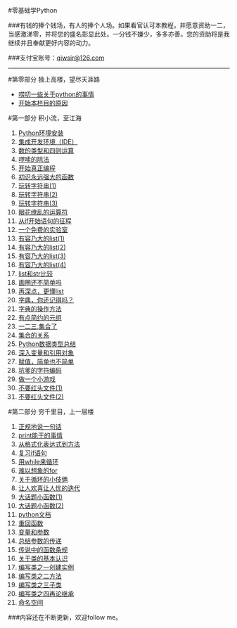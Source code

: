 #零基础学Python

###有钱的捧个钱场，有人的捧个人场。如果看官认可本教程，并愿意资助一二，当感激涕零，并将您的盛名彰显此处。一分钱不嫌少，多多亦善。您的资助将是我继续并且奉献更好内容的动力。

###支付宝账号：qiwsir@126.com

<hr>

#第零部分 独上高楼，望尽天涯路

- [唠叨一些关于python的事情](./001.md)
- [开始本栏目的原因](./README.md)

#第一部分 积小流，至江海

1. [Python环境安装](./101.md)
2. [集成开发环境（IDE）](./102.md)
3. [数的类型和四则运算](./103.md)
4. [啰嗦的除法](./104.md)
5. [开始真正编程](./105.md)
6. [初识永远强大的函数](./106.md)
7. [玩转字符串(1)](./107.md)
8. [玩转字符串(2)](./108.md)
9. [玩转字符串(3)](./109.md)
10. [眼花缭乱的运算符](./110.md)
11. [从if开始语句的征程](./111.md)
12. [一个免费的实验室](./112.md)
13. [有容乃大的list(1)](./113.md)
14. [有容乃大的list(2)](./114.md)
15. [有容乃大的list(3)](./115.md)
16. [有容乃大的list(4)](./116.md)
17. [list和str比较](./117.md)
18. [画圈还不简单吗](./118.md)
19. [再深点，更懂list](./119.md)
20. [字典，你还记得吗？](./120.md)
21. [字典的操作方法](./121.md)
22. [有点简约的元组](./122.md)
23. [一二三,集合了](./123.md)
24. [集合的关系](./124.md)
25. [Python数据类型总结](./125.md)
26. [深入变量和引用对象](./126.md)
27. [赋值，简单也不简单](./127.md)
28. [坑爹的字符编码](./128.md)
29. [做一个小游戏](./129.md)
30. [不要红头文件(1)](./130.md)
31. [不要红头文件(2)](./131.md)

#第二部分 穷千里目，上一层楼

1. [正规地说一句话](./201.md)
2. [print能干的事情](./202.md)
3. [从格式化表达式到方法](./203.md)
4. [复习if语句](./204.md)
5. [用while来循环](./205.md)
6. [难以想象的for](./206.md)
7. [关于循环的小伎俩](./207.md)
8. [让人欢喜让人忧的迭代](./208.md)
9. [大话题小函数(1)](./209.md)
10. [大话题小函数(2)](./210.md)
11. [python文档](./211.md)
12. [重回函数](./212.md)
13. [变量和参数](./213.md)
14. [总结参数的传递](./214.md)
15. [传说中的函数条规](./215.md)
16. [关于类的基本认识](./216.md)
17. [编写类之一创建实例](./217.md)
18. [编写类之二方法](./218.md)
19. [编写类之三子类](./219.md)
20. [编写类之四再论继承](./220.md)
21. [命名空间](./221.md)

###内容还在不断更新，欢迎follow me。
